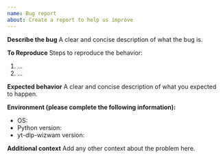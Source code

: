 ```yaml
---
name: Bug report
about: Create a report to help us improve
---
```


**Describe the bug**
A clear and concise description of what the bug is.

**To Reproduce**
Steps to reproduce the behavior:
1. ...
2. ...

**Expected behavior**
A clear and concise description of what you expected to happen.

**Environment (please complete the following information):**
- OS: 
- Python version: 
- yt-dlp-wizwam version: 

**Additional context**
Add any other context about the problem here.
